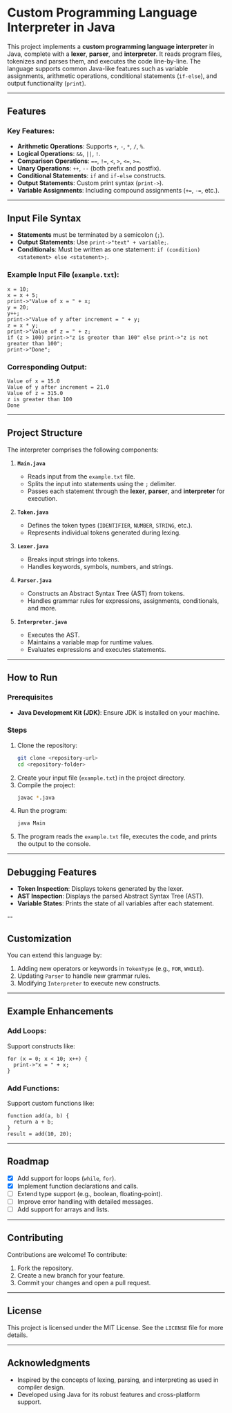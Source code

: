 # Custom Programming Language Interpreter in Java

This project implements a **custom programming language interpreter** in Java, complete with a **lexer**, **parser**, and **interpreter**. It reads program files, tokenizes and parses them, and executes the code line-by-line. The language supports common Java-like features such as variable assignments, arithmetic operations, conditional statements (`if-else`), and output functionality (`print`).

---

## Features

### Key Features:
- **Arithmetic Operations**: Supports `+`, `-`, `*`, `/`, `%`.
- **Logical Operations**: `&&`, `||`, `!`.
- **Comparison Operations**: `==`, `!=`, `<`, `>`, `<=`, `>=`.
- **Unary Operations**: `++`, `--` (both prefix and postfix).
- **Conditional Statements**: `if` and `if-else` constructs.
- **Output Statements**: Custom print syntax (`print->`).
- **Variable Assignments**: Including compound assignments (`+=`, `-=`, etc.).

---

## Input File Syntax

- **Statements** must be terminated by a semicolon (`;`).
- **Output Statements**: Use `print->"text" + variable;`.
- **Conditionals**: Must be written as one statement: `if (condition) <statement> else <statement>;`.

### Example Input File (`example.txt`):
```plaintext
x = 10;
x = x + 5;
print->"Value of x = " + x;
y = 20;
y++;
print->"Value of y after increment = " + y;
z = x * y;
print->"Value of z = " + z;
if (z > 100) print->"z is greater than 100" else print->"z is not greater than 100";
print->"Done";
```

### Corresponding Output:
```plaintext
Value of x = 15.0
Value of y after increment = 21.0
Value of z = 315.0
z is greater than 100
Done
```

---

## Project Structure

The interpreter comprises the following components:

1. **`Main.java`**  
   - Reads input from the `example.txt` file.
   - Splits the input into statements using the `;` delimiter.
   - Passes each statement through the **lexer**, **parser**, and **interpreter** for execution.

2. **`Token.java`**  
   - Defines the token types (`IDENTIFIER`, `NUMBER`, `STRING`, etc.).
   - Represents individual tokens generated during lexing.

3. **`Lexer.java`**  
   - Breaks input strings into tokens.
   - Handles keywords, symbols, numbers, and strings.

4. **`Parser.java`**  
   - Constructs an Abstract Syntax Tree (AST) from tokens.
   - Handles grammar rules for expressions, assignments, conditionals, and more.

5. **`Interpreter.java`**  
   - Executes the AST.
   - Maintains a variable map for runtime values.
   - Evaluates expressions and executes statements.

---

## How to Run

### Prerequisites
- **Java Development Kit (JDK)**: Ensure JDK is installed on your machine.

### Steps
1. Clone the repository:
   ```bash
   git clone <repository-url>
   cd <repository-folder>
   ```
2. Create your input file (`example.txt`) in the project directory.
3. Compile the project:
   ```bash
   javac *.java
   ```
4. Run the program:
   ```bash
   java Main
   ```
5. The program reads the `example.txt` file, executes the code, and prints the output to the console.

---

## Debugging Features

- **Token Inspection**: Displays tokens generated by the lexer.
- **AST Inspection**: Displays the parsed Abstract Syntax Tree (AST).
- **Variable States**: Prints the state of all variables after each statement.

--

## Customization

You can extend this language by:
1. Adding new operators or keywords in `TokenType` (e.g., `FOR`, `WHILE`).
2. Updating `Parser` to handle new grammar rules.
3. Modifying `Interpreter` to execute new constructs.

---

## Example Enhancements

### Add Loops:
Support constructs like:
```plaintext
for (x = 0; x < 10; x++) {
  print->"x = " + x;
}
```

### Add Functions:
Support custom functions like:
```plaintext
function add(a, b) {
  return a + b;
}
result = add(10, 20);
```

---

## Roadmap

- [x] Add support for loops (`while`, `for`).
- [x] Implement function declarations and calls.
- [ ] Extend type support (e.g., boolean, floating-point).
- [ ] Improve error handling with detailed messages.
- [ ] Add support for arrays and lists.

---

## Contributing

Contributions are welcome! To contribute:
1. Fork the repository.
2. Create a new branch for your feature.
3. Commit your changes and open a pull request.

---

## License

This project is licensed under the MIT License. See the `LICENSE` file for more details.

---

## Acknowledgments

- Inspired by the concepts of lexing, parsing, and interpreting as used in compiler design.
- Developed using Java for its robust features and cross-platform support.
